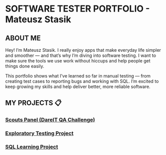 # SOFTWARE TESTER PORTFOLIO - Mateusz Stasik

## ABOUT ME

Hey! I’m Mateusz Stasik. I really enjoy apps that make everyday life simpler and smoother — and that’s why I’m diving into software testing. I want to make sure the tools we use work without hiccups and help people get things done easily.  

This portfolio shows what I’ve learned so far in manual testing — from creating test cases to reporting bugs and working with SQL. I’m excited to keep growing my skills and help deliver better, more reliable software.

## MY PROJECTS 📋

### [Scouts Panel (DareIT QA Challenge)](https://github.com/m-stasik/zephyr-project)

### [Exploratory Testing Project](https://github.com/m-stasik/exploratory-testing-project)

### [SQL Learning Project](https://github.com/m-stasik/SQL---project)
